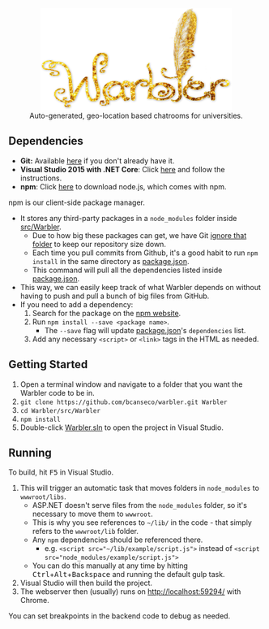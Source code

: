 <p align="center">
 <a href="https://borja.io/warbler">
  <img height="200" alt="Warbler" src="https://github.com/bcanseco/warbler/blob/master/src/Warbler/Graphics/logo.png?raw=true"/>
 </a>
 <br/>
 <span>Auto-generated, geo-location based chatrooms for universities.</span>
</p>

## Dependencies
* **Git:** Available [here](https://git-scm.com/downloads) if you don't already have it.
* **Visual Studio 2015 with .NET Core**: Click [here](https://www.microsoft.com/net/core) and follow the instructions.
* **npm**: Click [here](https://nodejs.org/) to download node.js, which comes with npm.  

npm is our client-side package manager.
* It stores any third-party packages in a `node_modules` folder inside [src/Warbler](https://github.com/bcanseco/warbler/tree/master/src/Warbler).
  * Due to how big these packages can get, we have Git [ignore that folder](https://github.com/bcanseco/warbler/blob/master/.gitignore#L6) to keep our repository size down.  
  * Each time you pull commits from Github, it's a good habit to run `npm install` in the same directory as [package.json](https://github.com/bcanseco/warbler/blob/master/src/Warbler/package.json).
  * This command will pull all the dependencies listed inside [package.json](https://github.com/bcanseco/warbler/blob/master/src/Warbler/package.json).
* This way, we can easily keep track of what Warbler depends on without having to push and pull a bunch of big files from GitHub.
* If you need to add a dependency:
  1. Search for the package on the [npm website](https://www.npmjs.com).
  2. Run `npm install --save <package name>`.
     * The `--save` flag will update [package.json](https://github.com/bcanseco/warbler/blob/master/src/Warbler/package.json)'s `dependencies` list.
  3. Add any necessary `<script>` or `<link>` tags in the HTML as needed.

## Getting Started
1. Open a terminal window and navigate to a folder that you want the Warbler code to be in.
2. `git clone https://github.com/bcanseco/warbler.git Warbler`
3. `cd Warbler/src/Warbler`
4. `npm install`
5. Double-click [Warbler.sln](https://github.com/bcanseco/warbler/blob/master/Warbler.sln) to open the project in Visual Studio.

## Running
To build, hit <kbd>F5</kbd> in Visual Studio.

1. This will trigger an automatic task that moves folders in `node_modules` to `wwwroot/libs`.
   * ASP.NET doesn't serve files from the `node_modules` folder, so it's necessary to move them to `wwwroot`.
   * This is why you see references to `~/lib/` in the code - that simply refers to the `wwwroot/lib` folder.
    * Any `npm` dependencies should be referenced there.
      * e.g. `<script src="~/lib/example/script.js">` instead of `<script src="node_modules/example/script.js">`
   * You can do this manually at any time by hitting <kbd>Ctrl</kbd>+<kbd>Alt</kbd>+<kbd>Backspace</kbd> and running the default gulp task.
2. Visual Studio will then build the project.
3. The webserver then (usually) runs on [http://localhost:59294/](http://localhost:59294/) with Chrome.  

You can set breakpoints in the backend code to debug as needed.
